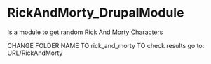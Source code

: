 # RickAndMorty_DrupalModule
Is a module to get random Rick And Morty Characters

CHANGE FOLDER NAME TO rick_and_morty
TO check results go to: URL/RickAndMorty
